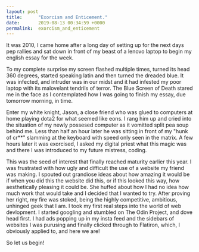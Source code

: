 ```yaml
---
layout: post
title:      "Exorcism and Enticement."
date:       2019-08-13 00:34:59 +0000
permalink:  exorcism_and_enticement
---
```



It was 2010, I came home after a long day of setting up for the next days pep rallies and sat down in front of my beast of a lenovo laptop to begin my english essay for the week. 

To my complete surprise my screen flashed multiple times, turned its head 360 degrees, started speaking latin and then turned the dreaded blue. It was infected, and intruder was in our midst and it had infested my poor laptop with its malovelant tendrils of terror. The Blue Screen of Death stared me in the face as I contemplated how I was going to finish my essay, due tomorrow morning, in time. 

Enter my white knight, Jason, a close friend who was glued to computers at home playing dota2 for what seemed like eons. I rang him up and cried into the situation of my newly possesed computer as it vomitted split pea soup behind me. Less than half an hour later he was sitting in front of my "hunk of cr**" slamming at the keyboard with speed only seen in the matrix. A few hours later it was exorcised, I asked my digital priest what this magic was and there I was introduced to my future mistress, coding. 

This was the seed of interest that finally reached maturity earlier this year. I was frustrated with how ugly and difficult the use of a website my friend was making. I spouted out grandiose ideas about how amazing it would be if when you did this the website did this, or if this looked this way, how aesthetically pleasing it could be. She huffed about how I had no idea how much work that would take and I decided that I wanted to try. After proving her right, my fire was stoked, being the highly competitive, ambitious, unhinged geek that I am.  I took my first real steps into the world of web devlopment. I started googling and stumbled on The Odin Project, and dove head first. I had ads popping up in my insta feed and the sidebars of websites I was purusing and finally clicked through to Flatiron, which, I obviously applied to, and here we are!

So let us begin!


